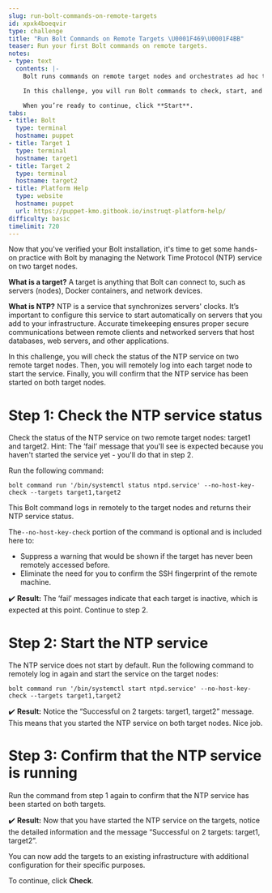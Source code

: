 ```yaml
---
slug: run-bolt-commands-on-remote-targets
id: xpxk4boeqvir
type: challenge
title: "Run Bolt Commands on Remote Targets \U0001F469‍\U0001F4BB"
teaser: Run your first Bolt commands on remote targets.
notes:
- type: text
  contents: |-
    Bolt runs commands on remote target nodes and orchestrates ad hoc tasks across your server infrastructure.

    In this challenge, you will run Bolt commands to check, start, and verify the Network Time Protocol (NTP) service on two target nodes.

    When you’re ready to continue, click **Start**.
tabs:
- title: Bolt
  type: terminal
  hostname: puppet
- title: Target 1
  type: terminal
  hostname: target1
- title: Target 2
  type: terminal
  hostname: target2
- title: Platform Help
  type: website
  hostname: puppet
  url: https://puppet-kmo.gitbook.io/instruqt-platform-help/
difficulty: basic
timelimit: 720
---
```

Now that you've verified your Bolt installation, it's time to get some hands-on practice with Bolt by managing the Network Time Protocol (NTP) service on two target nodes.

**What is a target?**
A target is anything that Bolt can connect to, such as servers (nodes), Docker containers, and network devices.

**What is NTP?**
NTP is a service that synchronizes servers' clocks. It’s important to configure this service to start automatically on servers that you add to your infrastructure. Accurate timekeeping ensures proper secure communications between remote clients and networked servers that host databases, web servers, and other applications.

In this challenge, you will check the status of the NTP service on two remote target nodes. Then, you will remotely log into each target node to start the service. Finally, you will confirm that the NTP service has been started on both target nodes.

# Step 1: Check the NTP service status
Check the status of the NTP service on two remote target nodes: target1 and target2. Hint: The ‘fail’ message that you'll see is expected because you haven't started the service yet - you'll do that in step 2.

Run the following command:
```
bolt command run '/bin/systemctl status ntpd.service' --no-host-key-check --targets target1,target2
```

This Bolt command logs in remotely to the target nodes and returns their NTP service status.

The`--no-host-key-check` portion of the command is optional and is included here to:
- Suppress a warning that would be shown if the target has never been remotely accessed before.
- Eliminate the need for you to confirm the SSH fingerprint of the remote machine.

✔️ **Result:**
The ‘fail’ messages indicate that each target is inactive, which is expected at this point. Continue to step 2.


# Step 2: Start the NTP service
The NTP service does not start by default. Run the following command to remotely log in again and start the service on the target nodes:
```
bolt command run '/bin/systemctl start ntpd.service' --no-host-key-check --targets target1,target2
```

✔️ **Result:** Notice the “Successful on 2 targets: target1, target2” message. This means that you started the NTP service on both target nodes. Nice job.

# Step 3: Confirm that the NTP service is running
Run the command from step 1 again to confirm that the NTP service has been started on both targets.

✔️ **Result:** Now that you have started the NTP service on the targets, notice the detailed information and the message “Successful on 2 targets: target1, target2”.

You can now add the targets to an existing infrastructure with additional configuration for their specific purposes.

To continue, click **Check**.